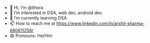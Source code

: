 - 👋 Hi, I’m @tihsra
- 👀 I’m interested in DSA, web dev, android dev.
- 🌱 I’m currently learning DSA
- 📫 How to reach me at https://www.linkedin.com/in/arshit-sharma-680611256/
- 😄 Pronouns: He/Him


<!---
tihsra/tihsra is a ✨ special ✨ repository because its `README.md` (this file) appears on your GitHub profile.
You can click the Preview link to take a look at your changes.
--->
